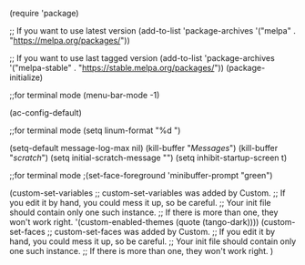(require 'package)

;; If you want to use latest version
(add-to-list 'package-archives '("melpa" . "https://melpa.org/packages/"))

;; If you want to use last tagged version
(add-to-list 'package-archives '("melpa-stable" . "https://stable.melpa.org/packages/"))
(package-initialize)

;;for terminal mode
(menu-bar-mode -1) 

(ac-config-default)

;;for terminal mode
(setq linum-format "%d ")


(setq-default message-log-max nil)
(kill-buffer "*Messages*")
(kill-buffer "*scratch*")
(setq initial-scratch-message "")
(setq inhibit-startup-screen t)

;;for terminal mode
;(set-face-foreground 'minibuffer-prompt "green")

(custom-set-variables
 ;; custom-set-variables was added by Custom.
 ;; If you edit it by hand, you could mess it up, so be careful.
 ;; Your init file should contain only one such instance.
 ;; If there is more than one, they won't work right.
 '(custom-enabled-themes (quote (tango-dark))))
(custom-set-faces
 ;; custom-set-faces was added by Custom.
 ;; If you edit it by hand, you could mess it up, so be careful.
 ;; Your init file should contain only one such instance.
 ;; If there is more than one, they won't work right.
 )
